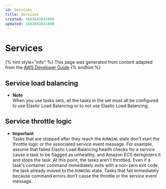 ```yaml
---
id: Services
title: Services
created: 1683841041000
updated: 1683841041000
---
```

# Services

{% hint style="info" %}
This page was generated from content adapted from the [AWS Developer Guide](https://github.com/awsdocs/amazon-ecs-developer-guide.git)
{% endhint %}

## Service load balancing

- **Note**  
When you use tasks sets, all the tasks in the set must all be configured to use Elastic Load Balancing or to not use Elastic Load Balancing\.


## Service throttle logic

- **Important**  
Tasks that are stopped after they reach the `RUNNING` state don't start the throttle logic or the associated service event message\. For example, assume that failed Elastic Load Balancing health checks for a service cause a task to be flagged as unhealthy, and Amazon ECS deregisters it and stops the task\. At this point, the tasks aren't throttled\. Even if a task's container command immediately exits with a non\-zero exit code, the task already moved to the `RUNNING` state\. Tasks that fail immediately because command errors don't cause the throttle or the service event message\.

